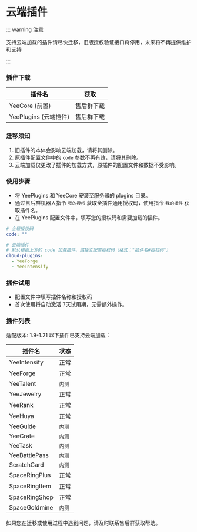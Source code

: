 # 云端插件

::: warning 注意

支持云端加载的插件请尽快迁移，旧版授权验证接口将停用，未来将不再提供维护和支持

:::

### 插件下载

| 插件名               | 获取    |
|-------------------|-------|
| YeeCore (前置)      | 售后群下载 |
| YeePlugins (云端插件) | 售后群下载 |

### 迁移须知

1. 旧插件的本体会影响云端加载，请将其删除。
2. 原插件配置文件中的 `code` 参数不再有效，请将其删除。
3. 云端加载仅更改了插件的加载方式，原插件的配置文件和数据不受影响。

### 使用步骤

- 将 YeePlugins 和 YeeCore 安装至服务器的 plugins 目录。
- 通过售后群机器人指令 `我的授权` 获取全插件通用授权码，使用指令 `我的插件` 获取插件名。
- 在 YeePlugins 配置文件中，填写您的授权码和需要加载的插件。

```yaml
# 全局授权码
code: ""

# 云端插件
# 默认根据上方的 code 加载插件，或独立配置授权码（格式："插件名#授权码"）
cloud-plugins:
  - YeeForge
  - YeeIntensify
```

### 插件试用

- 配置文件中填写插件名称和授权码
- 首次使用将自动激活 7天试用期，无需额外操作。

### 插件列表

适配版本: 1.9-1.21
以下插件已支持云端加载：

| 插件名           | 状态   |
|---------------|------|
| YeeIntensify  | 正常   |
| YeeForge      | 正常   |
| YeeTalent     | `内测` |
| YeeJewelry    | 正常   |
| YeeRank       | 正常   |
| YeeHuya       | 正常   |
| YeeGuide      | `内测` |
| YeeCrate      | `内测` |
| YeeTask       | `内测` |
| YeeBattlePass | `内测` |
| ScratchCard   | `内测` |
| SpaceRingPlus | 正常   |
| SpaceRingItem | 正常   |
| SpaceRingShop | 正常   |
| SpaceGoldmine | `内测` |

如果您在迁移或使用过程中遇到问题，请及时联系售后群获取帮助。
